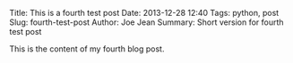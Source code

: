 Title: This is a fourth test post
Date: 2013-12-28 12:40
Tags: python, post
Slug: fourth-test-post
Author: Joe Jean
Summary: Short version for fourth test post

This is the content of my fourth blog post.